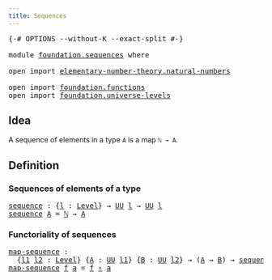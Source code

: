 ```yaml
---
title: Sequences
---
```


<pre class="Agda"><a id="35" class="Symbol">{-#</a> <a id="39" class="Keyword">OPTIONS</a> <a id="47" class="Pragma">--without-K</a> <a id="59" class="Pragma">--exact-split</a> <a id="73" class="Symbol">#-}</a>

<a id="78" class="Keyword">module</a> <a id="85" href="foundation.sequences.html" class="Module">foundation.sequences</a> <a id="106" class="Keyword">where</a>

<a id="113" class="Keyword">open</a> <a id="118" class="Keyword">import</a> <a id="125" href="elementary-number-theory.natural-numbers.html" class="Module">elementary-number-theory.natural-numbers</a>

<a id="167" class="Keyword">open</a> <a id="172" class="Keyword">import</a> <a id="179" href="foundation.functions.html" class="Module">foundation.functions</a>
<a id="200" class="Keyword">open</a> <a id="205" class="Keyword">import</a> <a id="212" href="foundation.universe-levels.html" class="Module">foundation.universe-levels</a>
</pre>
## Idea

A sequence of elements in a type `A` is a map `ℕ → A`.

## Definition

### Sequences of elements of a type

<pre class="Agda"><a id="sequence"></a><a id="369" href="foundation.sequences.html#369" class="Function">sequence</a> <a id="378" class="Symbol">:</a> <a id="380" class="Symbol">{</a><a id="381" href="foundation.sequences.html#381" class="Bound">l</a> <a id="383" class="Symbol">:</a> <a id="385" href="Agda.Primitive.html#597" class="Postulate">Level</a><a id="390" class="Symbol">}</a> <a id="392" class="Symbol">→</a> <a id="394" href="foundation-core.universe-levels.html#235" class="Primitive">UU</a> <a id="397" href="foundation.sequences.html#381" class="Bound">l</a> <a id="399" class="Symbol">→</a> <a id="401" href="foundation-core.universe-levels.html#235" class="Primitive">UU</a> <a id="404" href="foundation.sequences.html#381" class="Bound">l</a>
<a id="406" href="foundation.sequences.html#369" class="Function">sequence</a> <a id="415" href="foundation.sequences.html#415" class="Bound">A</a> <a id="417" class="Symbol">=</a> <a id="419" href="elementary-number-theory.natural-numbers.html#1548" class="Datatype">ℕ</a> <a id="421" class="Symbol">→</a> <a id="423" href="foundation.sequences.html#415" class="Bound">A</a>
</pre>
### Functoriality of sequences

<pre class="Agda"><a id="map-sequence"></a><a id="470" href="foundation.sequences.html#470" class="Function">map-sequence</a> <a id="483" class="Symbol">:</a>
  <a id="487" class="Symbol">{</a><a id="488" href="foundation.sequences.html#488" class="Bound">l1</a> <a id="491" href="foundation.sequences.html#491" class="Bound">l2</a> <a id="494" class="Symbol">:</a> <a id="496" href="Agda.Primitive.html#597" class="Postulate">Level</a><a id="501" class="Symbol">}</a> <a id="503" class="Symbol">{</a><a id="504" href="foundation.sequences.html#504" class="Bound">A</a> <a id="506" class="Symbol">:</a> <a id="508" href="foundation-core.universe-levels.html#235" class="Primitive">UU</a> <a id="511" href="foundation.sequences.html#488" class="Bound">l1</a><a id="513" class="Symbol">}</a> <a id="515" class="Symbol">{</a><a id="516" href="foundation.sequences.html#516" class="Bound">B</a> <a id="518" class="Symbol">:</a> <a id="520" href="foundation-core.universe-levels.html#235" class="Primitive">UU</a> <a id="523" href="foundation.sequences.html#491" class="Bound">l2</a><a id="525" class="Symbol">}</a> <a id="527" class="Symbol">→</a> <a id="529" class="Symbol">(</a><a id="530" href="foundation.sequences.html#504" class="Bound">A</a> <a id="532" class="Symbol">→</a> <a id="534" href="foundation.sequences.html#516" class="Bound">B</a><a id="535" class="Symbol">)</a> <a id="537" class="Symbol">→</a> <a id="539" href="foundation.sequences.html#369" class="Function">sequence</a> <a id="548" href="foundation.sequences.html#504" class="Bound">A</a> <a id="550" class="Symbol">→</a> <a id="552" href="foundation.sequences.html#369" class="Function">sequence</a> <a id="561" href="foundation.sequences.html#516" class="Bound">B</a>
<a id="563" href="foundation.sequences.html#470" class="Function">map-sequence</a> <a id="576" href="foundation.sequences.html#576" class="Bound">f</a> <a id="578" href="foundation.sequences.html#578" class="Bound">a</a> <a id="580" class="Symbol">=</a> <a id="582" href="foundation.sequences.html#576" class="Bound">f</a> <a id="584" href="foundation-core.functions.html#420" class="Function Operator">∘</a> <a id="586" href="foundation.sequences.html#578" class="Bound">a</a>
</pre>